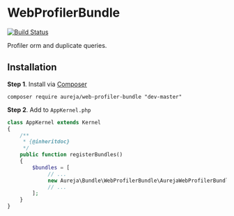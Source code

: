 # WebProfilerBundle

[![Build Status](https://travis-ci.org/Aureja/WebProfilerBundle.svg?branch=master)](https://travis-ci.org/Aureja/WebProfilerBundle)

Profiler orm and duplicate queries.

## Installation

**Step 1**. Install via [Composer](https://getcomposer.org/)

```
composer require aureja/web-profiler-bundle "dev-master"
```

**Step 2**. Add to `AppKernel.php`

```php
class AppKernel extends Kernel
{
    /**
     * {@inheritdoc}
     */
    public function registerBundles()
    {
        $bundles = [
             // ...
             new Aureja\Bundle\WebProfilerBundle\AurejaWebProfilerBundle(),
             // ...
        ];
    }
}
```
